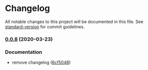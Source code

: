 # Changelog

All notable changes to this project will be documented in this file. See [standard-version](https://github.com/conventional-changelog/standard-version) for commit guidelines.

### [0.0.8](https://github.com/joaopavila/angular-datepicker-ui/compare/v0.0.7...v0.0.8) (2020-03-23)


### Documentation

* remove changelog ([6cf5048](https://github.com/joaopavila/angular-datepicker-ui/commit/6cf50489db1fc9a6463764d5957c3230bb260da3))

